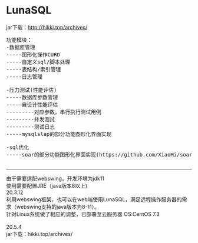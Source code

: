 # LunaSQL
jar下载：http://hikki.top/archives/
<pre>
功能模块：
-数据库管理
-----图形化操作CURD
-----自定义sql/脚本处理
-----表结构/索引管理
-----日志管理

-压力测试(性能评估)
-----数据库参数管理
-----自设计性能评估
---------对应参数，串行执行测试用例
---------并发测试
---------测试日志
-----mysqlslap的部分功能图形化界面实现

-sql优化
-----soar的部分功能图形化界面实现(https://github.com/XiaoMi/soar)

</pre>

<hr>
由于需要适配webswing，开发环境为jdk11<br>
使用需要配置JRE（java版本8以上)<br>
20.3.12<br>
利用webswing框架，也可以在web端使用LunaSQL，满足远程操作服务器的需求（webswing支持的java版本为8-11）。<br>
针对Linux系统做了相应的调整，已部署至云服务器 OS:CentOS 7.3<br>
<br>
20.5.4<br>
jar下载：hikki.top/archives/




